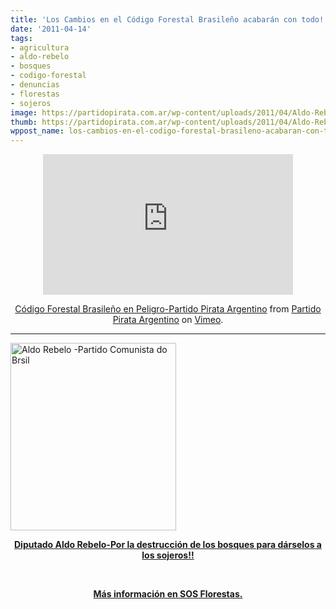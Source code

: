 ```yaml
---
title: 'Los Cambios en el Código Forestal Brasileño acabarán con todo!!! '
date: '2011-04-14'
tags:
- agricultura
- aldo-rebelo
- bosques
- codigo-forestal
- denuncias
- florestas
- sojeros
image: https://partidopirata.com.ar/wp-content/uploads/2011/04/Aldo-Rebelo.jpg
thumb: https://partidopirata.com.ar/wp-content/uploads/2011/04/Aldo-Rebelo.jpg
wppost_name: los-cambios-en-el-codigo-forestal-brasileno-acabaran-con-todo
---
```


<center><iframe src="http://player.vimeo.com/video/22390528" width="400" height="225" frameborder="0"></iframe><p><a href="http://vimeo.com/22390528">Código Forestal Brasileño en Peligro-Partido Pirata Argentino</a> from <a href="http://vimeo.com/user3611990">Partido Pirata Argentino</a> on <a href="http://vimeo.com">Vimeo</a>.</p></center>

<hr />

<a href="https://partidopirata.com.ar/wp-content/uploads/2011/04/Aldo-Rebelo.jpg"><img class="aligncenter size-medium wp-image-732" title="Aldo-Rebelo" src="https://partidopirata.com.ar/wp-content/uploads/2011/04/Aldo-Rebelo-265x300.jpg" alt="Aldo Rebelo -Partido Comunista do Brsil" width="265" height="300" /></a>
<p style="text-align: center;"><strong><a href="http://partido-pirata.blogspot.com/2010/06/brasil-proyecto-para-reducir-la.html" target="_blank">Diputado Aldo Rebelo-Por la destrucción de los bosques para dárselos a los sojeros!!</a></strong></p>
<p style="text-align: center;">&nbsp;</p>
<p style="text-align: center;"><strong><a href="http://www.sosflorestas.com.br/" target="_blank">Más información en SOS Florestas.</a></strong></p>
